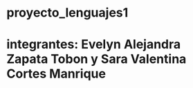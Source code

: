 # proyecto_lenguajes1
# integrantes: Evelyn Alejandra Zapata Tobon y Sara Valentina Cortes Manrique
